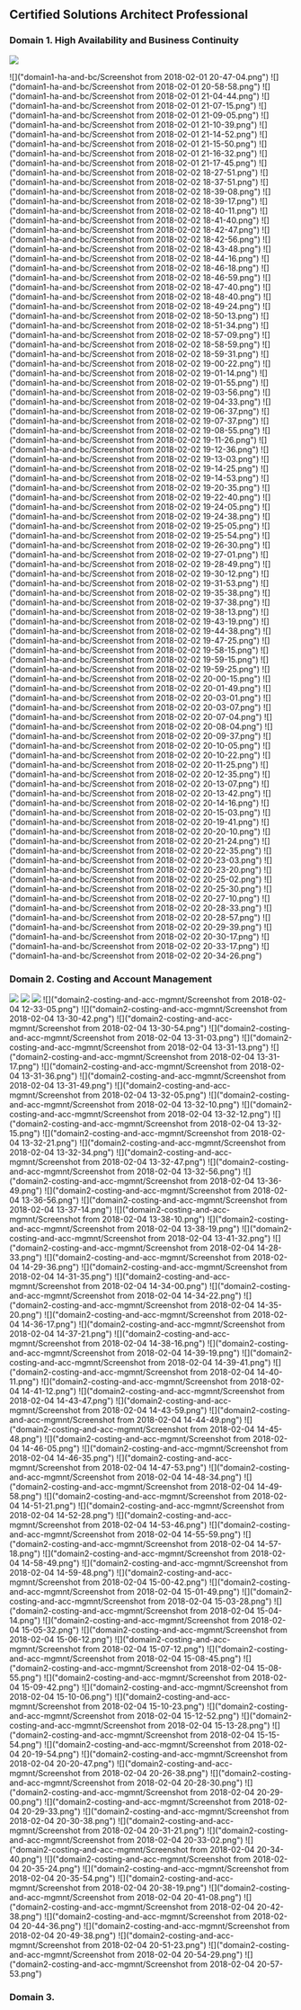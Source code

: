 ## Certified Solutions Architect Professional

### Domain 1. High Availability and Business Continuity

![](domain1-ha-and-bc/Screenshot%20from%202018-02-01%2020-45-04.png)



![]("domain1-ha-and-bc/Screenshot from 2018-02-01 20-47-04.png")
![]("domain1-ha-and-bc/Screenshot from 2018-02-01 20-58-58.png")
![]("domain1-ha-and-bc/Screenshot from 2018-02-01 21-04-44.png")
![]("domain1-ha-and-bc/Screenshot from 2018-02-01 21-07-15.png")
![]("domain1-ha-and-bc/Screenshot from 2018-02-01 21-09-05.png")
![]("domain1-ha-and-bc/Screenshot from 2018-02-01 21-10-39.png")
![]("domain1-ha-and-bc/Screenshot from 2018-02-01 21-14-52.png")
![]("domain1-ha-and-bc/Screenshot from 2018-02-01 21-15-50.png")
![]("domain1-ha-and-bc/Screenshot from 2018-02-01 21-16-32.png")
![]("domain1-ha-and-bc/Screenshot from 2018-02-01 21-17-45.png")
![]("domain1-ha-and-bc/Screenshot from 2018-02-02 18-27-51.png")
![]("domain1-ha-and-bc/Screenshot from 2018-02-02 18-37-51.png")
![]("domain1-ha-and-bc/Screenshot from 2018-02-02 18-39-08.png")
![]("domain1-ha-and-bc/Screenshot from 2018-02-02 18-39-17.png")
![]("domain1-ha-and-bc/Screenshot from 2018-02-02 18-40-11.png")
![]("domain1-ha-and-bc/Screenshot from 2018-02-02 18-41-40.png")
![]("domain1-ha-and-bc/Screenshot from 2018-02-02 18-42-47.png")
![]("domain1-ha-and-bc/Screenshot from 2018-02-02 18-42-56.png")
![]("domain1-ha-and-bc/Screenshot from 2018-02-02 18-43-48.png")
![]("domain1-ha-and-bc/Screenshot from 2018-02-02 18-44-16.png")
![]("domain1-ha-and-bc/Screenshot from 2018-02-02 18-46-18.png")
![]("domain1-ha-and-bc/Screenshot from 2018-02-02 18-46-59.png")
![]("domain1-ha-and-bc/Screenshot from 2018-02-02 18-47-40.png")
![]("domain1-ha-and-bc/Screenshot from 2018-02-02 18-48-40.png")
![]("domain1-ha-and-bc/Screenshot from 2018-02-02 18-49-24.png")
![]("domain1-ha-and-bc/Screenshot from 2018-02-02 18-50-13.png")
![]("domain1-ha-and-bc/Screenshot from 2018-02-02 18-51-34.png")
![]("domain1-ha-and-bc/Screenshot from 2018-02-02 18-57-09.png")
![]("domain1-ha-and-bc/Screenshot from 2018-02-02 18-58-59.png")
![]("domain1-ha-and-bc/Screenshot from 2018-02-02 18-59-31.png")
![]("domain1-ha-and-bc/Screenshot from 2018-02-02 19-00-22.png")
![]("domain1-ha-and-bc/Screenshot from 2018-02-02 19-01-14.png")
![]("domain1-ha-and-bc/Screenshot from 2018-02-02 19-01-55.png")
![]("domain1-ha-and-bc/Screenshot from 2018-02-02 19-03-56.png")
![]("domain1-ha-and-bc/Screenshot from 2018-02-02 19-04-33.png")
![]("domain1-ha-and-bc/Screenshot from 2018-02-02 19-06-37.png")
![]("domain1-ha-and-bc/Screenshot from 2018-02-02 19-07-37.png")
![]("domain1-ha-and-bc/Screenshot from 2018-02-02 19-08-55.png")
![]("domain1-ha-and-bc/Screenshot from 2018-02-02 19-11-26.png")
![]("domain1-ha-and-bc/Screenshot from 2018-02-02 19-12-36.png")
![]("domain1-ha-and-bc/Screenshot from 2018-02-02 19-13-03.png")
![]("domain1-ha-and-bc/Screenshot from 2018-02-02 19-14-25.png")
![]("domain1-ha-and-bc/Screenshot from 2018-02-02 19-14-53.png")
![]("domain1-ha-and-bc/Screenshot from 2018-02-02 19-20-35.png")
![]("domain1-ha-and-bc/Screenshot from 2018-02-02 19-22-40.png")
![]("domain1-ha-and-bc/Screenshot from 2018-02-02 19-24-05.png")
![]("domain1-ha-and-bc/Screenshot from 2018-02-02 19-24-38.png")
![]("domain1-ha-and-bc/Screenshot from 2018-02-02 19-25-05.png")
![]("domain1-ha-and-bc/Screenshot from 2018-02-02 19-25-54.png")
![]("domain1-ha-and-bc/Screenshot from 2018-02-02 19-26-30.png")
![]("domain1-ha-and-bc/Screenshot from 2018-02-02 19-27-01.png")
![]("domain1-ha-and-bc/Screenshot from 2018-02-02 19-28-49.png")
![]("domain1-ha-and-bc/Screenshot from 2018-02-02 19-30-12.png")
![]("domain1-ha-and-bc/Screenshot from 2018-02-02 19-31-53.png")
![]("domain1-ha-and-bc/Screenshot from 2018-02-02 19-35-38.png")
![]("domain1-ha-and-bc/Screenshot from 2018-02-02 19-37-38.png")
![]("domain1-ha-and-bc/Screenshot from 2018-02-02 19-38-13.png")
![]("domain1-ha-and-bc/Screenshot from 2018-02-02 19-43-19.png")
![]("domain1-ha-and-bc/Screenshot from 2018-02-02 19-44-38.png")
![]("domain1-ha-and-bc/Screenshot from 2018-02-02 19-47-25.png")
![]("domain1-ha-and-bc/Screenshot from 2018-02-02 19-58-15.png")
![]("domain1-ha-and-bc/Screenshot from 2018-02-02 19-59-15.png")
![]("domain1-ha-and-bc/Screenshot from 2018-02-02 19-59-25.png")
![]("domain1-ha-and-bc/Screenshot from 2018-02-02 20-00-15.png")
![]("domain1-ha-and-bc/Screenshot from 2018-02-02 20-01-49.png")
![]("domain1-ha-and-bc/Screenshot from 2018-02-02 20-03-01.png")
![]("domain1-ha-and-bc/Screenshot from 2018-02-02 20-03-07.png")
![]("domain1-ha-and-bc/Screenshot from 2018-02-02 20-07-04.png")
![]("domain1-ha-and-bc/Screenshot from 2018-02-02 20-08-04.png")
![]("domain1-ha-and-bc/Screenshot from 2018-02-02 20-09-37.png")
![]("domain1-ha-and-bc/Screenshot from 2018-02-02 20-10-05.png")
![]("domain1-ha-and-bc/Screenshot from 2018-02-02 20-10-22.png")
![]("domain1-ha-and-bc/Screenshot from 2018-02-02 20-11-25.png")
![]("domain1-ha-and-bc/Screenshot from 2018-02-02 20-12-35.png")
![]("domain1-ha-and-bc/Screenshot from 2018-02-02 20-13-07.png")
![]("domain1-ha-and-bc/Screenshot from 2018-02-02 20-13-42.png")
![]("domain1-ha-and-bc/Screenshot from 2018-02-02 20-14-16.png")
![]("domain1-ha-and-bc/Screenshot from 2018-02-02 20-15-03.png")
![]("domain1-ha-and-bc/Screenshot from 2018-02-02 20-19-41.png")
![]("domain1-ha-and-bc/Screenshot from 2018-02-02 20-20-10.png")
![]("domain1-ha-and-bc/Screenshot from 2018-02-02 20-21-24.png")
![]("domain1-ha-and-bc/Screenshot from 2018-02-02 20-22-35.png")
![]("domain1-ha-and-bc/Screenshot from 2018-02-02 20-23-03.png")
![]("domain1-ha-and-bc/Screenshot from 2018-02-02 20-23-20.png")
![]("domain1-ha-and-bc/Screenshot from 2018-02-02 20-25-02.png")
![]("domain1-ha-and-bc/Screenshot from 2018-02-02 20-25-30.png")
![]("domain1-ha-and-bc/Screenshot from 2018-02-02 20-27-10.png")
![]("domain1-ha-and-bc/Screenshot from 2018-02-02 20-28-33.png")
![]("domain1-ha-and-bc/Screenshot from 2018-02-02 20-28-57.png")
![]("domain1-ha-and-bc/Screenshot from 2018-02-02 20-29-39.png")
![]("domain1-ha-and-bc/Screenshot from 2018-02-02 20-30-17.png")
![]("domain1-ha-and-bc/Screenshot from 2018-02-02 20-33-17.png")
![]("domain1-ha-and-bc/Screenshot from 2018-02-02 20-34-26.png")

### Domain 2. Costing and Account Management

![]("domain2-costing-and-acc-mgmnt/dir.txt")
![]("domain2-costing-and-acc-mgmnt/polcy.json")
![]("domain2-costing-and-acc-mgmnt/role.json")
![]("domain2-costing-and-acc-mgmnt/Screenshot from 2018-02-04 12-33-05.png")
![]("domain2-costing-and-acc-mgmnt/Screenshot from 2018-02-04 13-30-42.png")
![]("domain2-costing-and-acc-mgmnt/Screenshot from 2018-02-04 13-30-54.png")
![]("domain2-costing-and-acc-mgmnt/Screenshot from 2018-02-04 13-31-03.png")
![]("domain2-costing-and-acc-mgmnt/Screenshot from 2018-02-04 13-31-13.png")
![]("domain2-costing-and-acc-mgmnt/Screenshot from 2018-02-04 13-31-17.png")
![]("domain2-costing-and-acc-mgmnt/Screenshot from 2018-02-04 13-31-36.png")
![]("domain2-costing-and-acc-mgmnt/Screenshot from 2018-02-04 13-31-49.png")
![]("domain2-costing-and-acc-mgmnt/Screenshot from 2018-02-04 13-32-05.png")
![]("domain2-costing-and-acc-mgmnt/Screenshot from 2018-02-04 13-32-10.png")
![]("domain2-costing-and-acc-mgmnt/Screenshot from 2018-02-04 13-32-12.png")
![]("domain2-costing-and-acc-mgmnt/Screenshot from 2018-02-04 13-32-15.png")
![]("domain2-costing-and-acc-mgmnt/Screenshot from 2018-02-04 13-32-21.png")
![]("domain2-costing-and-acc-mgmnt/Screenshot from 2018-02-04 13-32-34.png")
![]("domain2-costing-and-acc-mgmnt/Screenshot from 2018-02-04 13-32-47.png")
![]("domain2-costing-and-acc-mgmnt/Screenshot from 2018-02-04 13-32-56.png")
![]("domain2-costing-and-acc-mgmnt/Screenshot from 2018-02-04 13-36-49.png")
![]("domain2-costing-and-acc-mgmnt/Screenshot from 2018-02-04 13-36-56.png")
![]("domain2-costing-and-acc-mgmnt/Screenshot from 2018-02-04 13-37-14.png")
![]("domain2-costing-and-acc-mgmnt/Screenshot from 2018-02-04 13-38-10.png")
![]("domain2-costing-and-acc-mgmnt/Screenshot from 2018-02-04 13-38-19.png")
![]("domain2-costing-and-acc-mgmnt/Screenshot from 2018-02-04 13-41-32.png")
![]("domain2-costing-and-acc-mgmnt/Screenshot from 2018-02-04 14-28-33.png")
![]("domain2-costing-and-acc-mgmnt/Screenshot from 2018-02-04 14-29-36.png")
![]("domain2-costing-and-acc-mgmnt/Screenshot from 2018-02-04 14-31-35.png")
![]("domain2-costing-and-acc-mgmnt/Screenshot from 2018-02-04 14-34-00.png")
![]("domain2-costing-and-acc-mgmnt/Screenshot from 2018-02-04 14-34-22.png")
![]("domain2-costing-and-acc-mgmnt/Screenshot from 2018-02-04 14-35-20.png")
![]("domain2-costing-and-acc-mgmnt/Screenshot from 2018-02-04 14-36-17.png")
![]("domain2-costing-and-acc-mgmnt/Screenshot from 2018-02-04 14-37-21.png")
![]("domain2-costing-and-acc-mgmnt/Screenshot from 2018-02-04 14-38-16.png")
![]("domain2-costing-and-acc-mgmnt/Screenshot from 2018-02-04 14-39-19.png")
![]("domain2-costing-and-acc-mgmnt/Screenshot from 2018-02-04 14-39-41.png")
![]("domain2-costing-and-acc-mgmnt/Screenshot from 2018-02-04 14-40-11.png")
![]("domain2-costing-and-acc-mgmnt/Screenshot from 2018-02-04 14-41-12.png")
![]("domain2-costing-and-acc-mgmnt/Screenshot from 2018-02-04 14-43-47.png")
![]("domain2-costing-and-acc-mgmnt/Screenshot from 2018-02-04 14-43-59.png")
![]("domain2-costing-and-acc-mgmnt/Screenshot from 2018-02-04 14-44-49.png")
![]("domain2-costing-and-acc-mgmnt/Screenshot from 2018-02-04 14-45-48.png")
![]("domain2-costing-and-acc-mgmnt/Screenshot from 2018-02-04 14-46-05.png")
![]("domain2-costing-and-acc-mgmnt/Screenshot from 2018-02-04 14-46-35.png")
![]("domain2-costing-and-acc-mgmnt/Screenshot from 2018-02-04 14-47-53.png")
![]("domain2-costing-and-acc-mgmnt/Screenshot from 2018-02-04 14-48-34.png")
![]("domain2-costing-and-acc-mgmnt/Screenshot from 2018-02-04 14-49-58.png")
![]("domain2-costing-and-acc-mgmnt/Screenshot from 2018-02-04 14-51-21.png")
![]("domain2-costing-and-acc-mgmnt/Screenshot from 2018-02-04 14-52-28.png")
![]("domain2-costing-and-acc-mgmnt/Screenshot from 2018-02-04 14-53-46.png")
![]("domain2-costing-and-acc-mgmnt/Screenshot from 2018-02-04 14-55-59.png")
![]("domain2-costing-and-acc-mgmnt/Screenshot from 2018-02-04 14-57-18.png")
![]("domain2-costing-and-acc-mgmnt/Screenshot from 2018-02-04 14-58-49.png")
![]("domain2-costing-and-acc-mgmnt/Screenshot from 2018-02-04 14-59-48.png")
![]("domain2-costing-and-acc-mgmnt/Screenshot from 2018-02-04 15-00-42.png")
![]("domain2-costing-and-acc-mgmnt/Screenshot from 2018-02-04 15-01-49.png")
![]("domain2-costing-and-acc-mgmnt/Screenshot from 2018-02-04 15-03-28.png")
![]("domain2-costing-and-acc-mgmnt/Screenshot from 2018-02-04 15-04-14.png")
![]("domain2-costing-and-acc-mgmnt/Screenshot from 2018-02-04 15-05-32.png")
![]("domain2-costing-and-acc-mgmnt/Screenshot from 2018-02-04 15-06-12.png")
![]("domain2-costing-and-acc-mgmnt/Screenshot from 2018-02-04 15-07-12.png")
![]("domain2-costing-and-acc-mgmnt/Screenshot from 2018-02-04 15-08-45.png")
![]("domain2-costing-and-acc-mgmnt/Screenshot from 2018-02-04 15-08-55.png")
![]("domain2-costing-and-acc-mgmnt/Screenshot from 2018-02-04 15-09-42.png")
![]("domain2-costing-and-acc-mgmnt/Screenshot from 2018-02-04 15-10-06.png")
![]("domain2-costing-and-acc-mgmnt/Screenshot from 2018-02-04 15-10-23.png")
![]("domain2-costing-and-acc-mgmnt/Screenshot from 2018-02-04 15-12-52.png")
![]("domain2-costing-and-acc-mgmnt/Screenshot from 2018-02-04 15-13-28.png")
![]("domain2-costing-and-acc-mgmnt/Screenshot from 2018-02-04 15-15-54.png")
![]("domain2-costing-and-acc-mgmnt/Screenshot from 2018-02-04 20-19-54.png")
![]("domain2-costing-and-acc-mgmnt/Screenshot from 2018-02-04 20-20-47.png")
![]("domain2-costing-and-acc-mgmnt/Screenshot from 2018-02-04 20-26-38.png")
![]("domain2-costing-and-acc-mgmnt/Screenshot from 2018-02-04 20-28-30.png")
![]("domain2-costing-and-acc-mgmnt/Screenshot from 2018-02-04 20-29-00.png")
![]("domain2-costing-and-acc-mgmnt/Screenshot from 2018-02-04 20-29-33.png")
![]("domain2-costing-and-acc-mgmnt/Screenshot from 2018-02-04 20-30-38.png")
![]("domain2-costing-and-acc-mgmnt/Screenshot from 2018-02-04 20-31-21.png")
![]("domain2-costing-and-acc-mgmnt/Screenshot from 2018-02-04 20-33-02.png")
![]("domain2-costing-and-acc-mgmnt/Screenshot from 2018-02-04 20-34-40.png")
![]("domain2-costing-and-acc-mgmnt/Screenshot from 2018-02-04 20-35-24.png")
![]("domain2-costing-and-acc-mgmnt/Screenshot from 2018-02-04 20-35-54.png")
![]("domain2-costing-and-acc-mgmnt/Screenshot from 2018-02-04 20-38-19.png")
![]("domain2-costing-and-acc-mgmnt/Screenshot from 2018-02-04 20-41-08.png")
![]("domain2-costing-and-acc-mgmnt/Screenshot from 2018-02-04 20-42-38.png")
![]("domain2-costing-and-acc-mgmnt/Screenshot from 2018-02-04 20-44-36.png")
![]("domain2-costing-and-acc-mgmnt/Screenshot from 2018-02-04 20-49-38.png")
![]("domain2-costing-and-acc-mgmnt/Screenshot from 2018-02-04 20-51-23.png")
![]("domain2-costing-and-acc-mgmnt/Screenshot from 2018-02-04 20-54-29.png")
![]("domain2-costing-and-acc-mgmnt/Screenshot from 2018-02-04 20-57-53.png")

### Domain 3.

